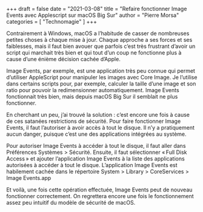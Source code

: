 +++
draft       = false
date        = "2021-03-08"
title       = "Refaire fonctionner Image Events avec Applescript sur macOS Big Sur"
author      = "Pierre Morsa"
categories  = [ "Technomagie" ]
+++

Contrairement à Windows, macOS a l’habitude de casser de nombreuses petites choses à chaque mise à jour. Chaque approche a ses forces et ses faiblesses, mais il faut bien avouer que parfois c’est très frustrant d’avoir un script qui marchait très bien et qui tout d’un coup ne fonctionne plus à cause d’une énième décision cachée d’Apple.

Image Events, par exemple, est une application très peu connue qui permet d’utiliser AppleScript pour manipuler les images avec Core Image. Je l’utilise dans certains scripts pour, par exemple, calculer la taille d’une image et son ratio pour pouvoir la redimensionner automatiquement. Image Events fonctionnait très bien, mais depuis macOS Big Sur il semblait ne plus fonctionner.

En cherchant un peu, j’ai trouvé la solution : c’est encore une fois à cause de ces satanées restrictions de sécurité. Pour faire fonctionner Image Events, il faut l’autoriser à avoir accès à tout le disque. Il n’y a pratiquement aucun danger, puisque c’est une des applications intégrées au système.

Pour autoriser Image Events à accéder à tout le disque, il faut aller dans Préférences Systèmes > Sécurité. Ensuite, il faut sélectionner « Full Disk Access » et ajouter l’application Image Events à la liste des applications autorisées à accéder à tout le disque. L’application Image Events est habilement cachée dans le répertoire System > Library > CoreServices > Image Events.app

Et voilà, une fois cette opération effectuée, Image Events peut de nouveau fonctionner correctement. On regrettera encore une fois le fonctionnement assez peu intuitif du modèle de sécurité de macOS.